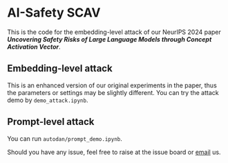 # AI-Safety SCAV

This is the code for the embedding-level attack of our NeurIPS 2024 paper *<strong>Uncovering Safety Risks of Large Language Models through Concept Activation Vector</strong>*.

## Embedding-level attack
This is an enhanced version of our original experiments in the paper, thus the parameters or settings may be slightly different. You can try the attack demo by `demo_attack.ipynb`.

## Prompt-level attack
You can run `autodan/prompt_demo.ipynb`.

Should you have any issue, feel free to raise at the issue board or [email](mailto:rhuangbi@connect.ust.hk) us.
